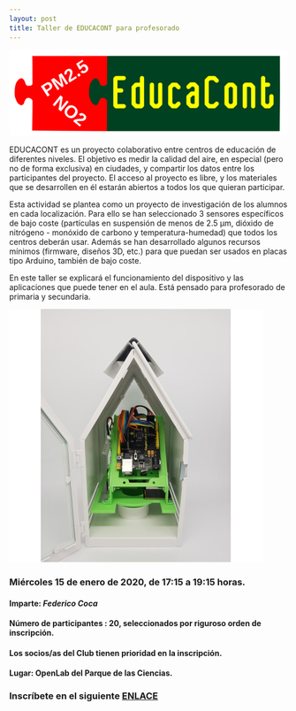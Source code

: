 ```yaml
---
layout: post
title: Taller de EDUCACONT para profesorado
---
```


![](/images/educacont.png)

EDUCACONT es un proyecto colaborativo entre centros de educación de diferentes niveles. El objetivo es medir la calidad del aire, en especial (pero no de forma exclusiva) en ciudades, y compartir los datos entre los participantes del proyecto. El acceso al proyecto es libre, y los materiales que se desarrollen en él estarán abiertos a todos los que quieran participar.

Esta actividad se plantea como un proyecto de investigación de los alumnos en cada localización. Para ello se han seleccionado 3 sensores específicos de bajo coste (partículas en suspensión de menos de 2.5 µm, dióxido de nitrógeno - monóxido de carbono y temperatura-humedad) que todos los centros deberán usar. Además se han desarrollado algunos recursos mínimos (firmware, diseños 3D, etc.) para que puedan ser usados en placas tipo Arduino, también de bajo coste.

En este taller se explicará el funcionamiento del dispositivo y las aplicaciones que puede tener en el aula. Está pensado para profesorado de primaria y secundaria.



![](/images/educa.jpg)

### Miércoles 15 de enero de 2020, de 17:15 a 19:15 horas.


#### Imparte: ***Federico Coca***

#### Número de participantes : 20,  seleccionados por riguroso orden de inscripción.

#### Los socios/as del Club tienen prioridad en la inscripción.

#### Lugar: OpenLab del Parque de las Ciencias.



### Inscríbete en el siguiente [ENLACE](https://forms.gle/uaNtiBhhHuMzpiK86)
